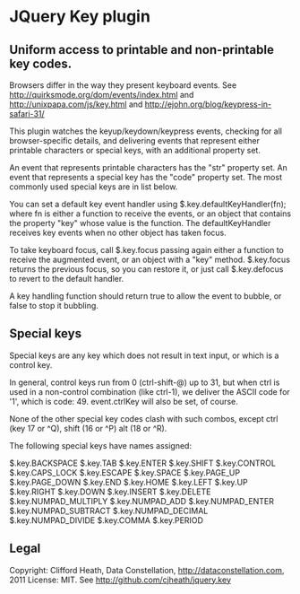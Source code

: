 JQuery Key plugin
=================

Uniform access to printable and non-printable key codes.
--------------------------------------------------------

Browsers differ in the way they present keyboard events.
See http://quirksmode.org/dom/events/index.html
and http://unixpapa.com/js/key.html
and http://ejohn.org/blog/keypress-in-safari-31/

This plugin watches the keyup/keydown/keypress events, checking for all
browser-specific details, and delivering events that represent either
printable characters or special keys, with an additional property set.

An event that represents printable characters has the "str" property set.
An event that represents a special key has the "code" property set.
The most commonly used special keys are in list below.

You can set a default key event handler using $.key.defaultKeyHandler(fn);
where fn is either a function to receive the events, or an object that
contains the property "key" whose value is the function.
The defaultKeyHandler receives key events when no other object has taken
focus.

To take keyboard focus, call $.key.focus passing again either a function
to receive the augmented event, or an object with a "key" method.
$.key.focus returns the previous focus, so you can restore it, or just
call $.key.defocus to revert to the default handler.

A key handling function should return true to allow the event to bubble,
or false to stop it bubbling.

Special keys
------------

Special keys are any key which does not result in text input, or
which is a control key.

In general, control keys run from 0 (ctrl-shift-@) up to 31, but
when ctrl is used in a non-control combination (like ctrl-1), we
deliver the ASCII code for '1', which is code: 49.
event.ctrlKey will also be set, of course.

None of the other special key codes clash with such combos, except
ctrl (key 17 or ^Q), shift (16 or ^P) alt (18 or ^R).

The following special keys have names assigned:

  $.key.BACKSPACE
  $.key.TAB
  $.key.ENTER
  $.key.SHIFT
  $.key.CONTROL
  $.key.CAPS_LOCK
  $.key.ESCAPE
  $.key.SPACE
  $.key.PAGE_UP
  $.key.PAGE_DOWN
  $.key.END
  $.key.HOME
  $.key.LEFT
  $.key.UP
  $.key.RIGHT
  $.key.DOWN
  $.key.INSERT
  $.key.DELETE
  $.key.NUMPAD_MULTIPLY
  $.key.NUMPAD_ADD
  $.key.NUMPAD_ENTER
  $.key.NUMPAD_SUBTRACT
  $.key.NUMPAD_DECIMAL
  $.key.NUMPAD_DIVIDE
  $.key.COMMA
  $.key.PERIOD

Legal
-----

Copyright: Clifford Heath, Data Constellation, http://dataconstellation.com, 2011
License: MIT. See http://github.com/cjheath/jquery.key
